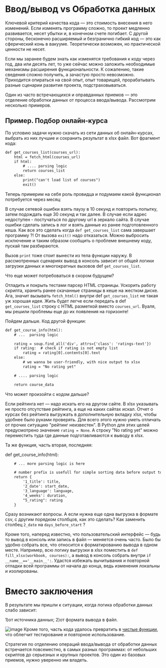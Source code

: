 # Ввод/вывод vs Обработка данных


Ключевой критерий качества кода — это стоимость внесения в него изменений. 
Если изменять программу сложно, то проект медленно развивается, несет убытки 
и, в конечном счете погибает. С другой стороны, бесконечно расширяемый и 
безгранично гибкий код — это как сферический конь в вакууме. Теоретически 
возможен, но практической ценности не несет.

Если мы заранее будем знать как изменятся требования к коду через год, два или 
десять лет, то уже сейчас можно заложить необходимые механизмы расширения 
функциональности. К сожалению, такие сведения сложно получить, а зачастую 
просто невозможно. Приходится опираться на свой опыт, опыт товарищей, 
прорабатывать разные сценарии развития проекта, подстраховываться.

Один из часто встречающихся и оправданных приемов — это отделение обработки 
данных от процесса ввода/вывода. Рассмотрим несколько примеров.

## Пример. Подбор онлайн-курса


По условию задачи нужно скачать из сети данных об онлайн-курсах, выбрать из 
них лучшие и сохранить результат в xlsx файл. Вот фрагмент кода:
```html
def get_courses_list(courses_url):
    html = fetch_html(courses_url)
    if html:
        # .... parsing logic
        return courses_list
    else:
        print("can't load list of courses")
        exit()
```
Теперь примерим на себя роль провидца и подумаем какой функционал потребуется 
через месяц:

В случае сетевой ошибки взять паузу в 10 секунд и повторить попытку, затем 
подождать еще 30 секунд и так далее.
В случае если адрес недоступен - постучаться по другому url в зеркало сайта.
В случае ошибки сделать запись в лог и взять данные из ранее подготовленного 
кеша.
Как все это сделать когда `def get_courses_list` сама завершает программу ?! От 
вызова `exit()` надо отказаться. Можно выбросить исключение и таким образом 
сообщить о проблеме внешнему коду, пускай там разбираются.

Вызов `print` тоже стоит вынести из тела функции наружу. В рассмотренных 
сценариях вывод в консоль зависит от общей логики загрузки данных и 
многократных вызовов def `get_courses_list`.

Что еще может потребоваться в скором будущем?

Отладить и покрыть тестами парсер HTML страницы.
Ускорить работу скрипта, хранить ранее скачанные страницы в кеше на жестком 
диске.
Ага, значит вызывать `fetch_html()` внутри def `get_courses_list` не такая уж 
хорошая идея. Жить будет легче если передать в def `get_courses_list` строку с 
HTML разметкой вместо `courses_url`. Вуаля, мы решили проблемы еще до их 
появления на горизонте!

Пойдем дальше. Код другой функции:
```html
def get_course_info(html):
    # ...  parsing logic

    rating = soup.find_all('div', attrs={'class': 'ratings-text'})
    if rating:  # check if rating is not empty list
        rating = rating[0].contents[0].text
    else:
        # we wanna be user-friendly, with nice output to xlsx
        rating = "No rating yet"

    # .... parsing logic

    return course_data
```
Что может произойти с кодом дальше?

Если рейтинга нет — надо искать его на другом сайте.
В xlsx указывать не просто отсутствие рейтинга, а еще на каких сайтах искал.
Отчет о курсах без рейтинга выгружать в дополнительную вкладку xlsx, чтобы 
удобнее было руками проверять.
Для всего этого нужно уметь отличать от прочих ситуацию "рейтинг неизвестен". 
В Python для этих целей предусмотрено значение `rating = None`. А строку "No 
rating yet" можно переместить туда где данные подготавливаются к выводу в xlsx.

Та же функция, часть вторая, последняя:

def get_course_info(html):
```html
    # ... more parsing logic is here

    # number prefix is usefull for simple sorting data before output to xlsx
    return {
        '1_title': title,
        '2_date': start_date,
        '3_language': language,
        '4_weeks': duration,
        "5_rating": rating
    }
```
Сразу возникают вопросы. А если нужна еще одна выгрузка в формате csv, с 
другим порядком столбцов, как это сделать? Как заменить столбец `2_date` на 
`days_before_start` ?

Кроме того, наперед известно, что пользовательский интерфейс — будь то вывод в 
консоль или запись в файл — меняется очень часто. Было бы удобно собрать все, 
что относится к форматированию вывода в одном месте. Например, всю логику 
выгрузки в xlsx поместить в `def fill_xlsx(workbook, courses):`, а вывод в 
консоль собрать внутри `if __name__=='__main__':`. Удастся избежать вычитывания 
и повторной отладки всей программы от начала до конца, ведь изменения локальны 
и изолированы.

# Вместо заключения


В результате мы пришли к ситуации, когда логика обработки данных слабо зависит:

1)от источника данных;
2)от формата вывода в файл.


![image](https://dvmn.org/filer/canonical/1594117412/678/)
Кроме того, часть кода удалось превратить в [чистые функции](https://devman.org/encyclopedia/decomposition/decomposition_pure_functions/), что облегчит 
тестирование и повторное использование.

Стратегия по отделению операций ввода/вывода от обработки данных встречается 
повсеместно, в самых разных программах: от небольших скриптов до серьезных и 
крупных проектов. Это один из базовых приемов, нужно уверенно им владеть.

